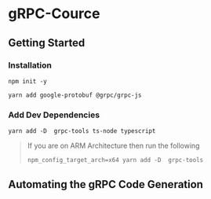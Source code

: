 # gRPC-Cource

## Getting Started

### Installation

```shell
npm init -y

yarn add google-protobuf @grpc/grpc-js 
```

### Add Dev Dependencies

```shell
yarn add -D  grpc-tools ts-node typescript
```

> If you are on ARM Architecture then run the following
> ```shell 
> npm_config_target_arch=x64 yarn add -D  grpc-tools
>```

## Automating the gRPC Code Generation

